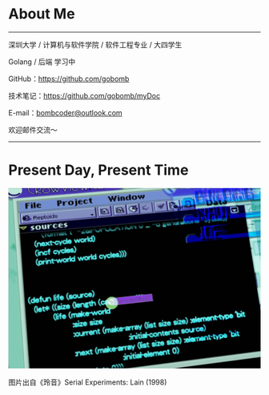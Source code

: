 # About Me

---

深圳大学 / 计算机与软件学院 / 软件工程专业 / 大四学生

Golang / 后端 学习中



GitHub：https://github.com/gobomb

技术笔记：https://github.com/gobomb/myDoc

E-mail：bombcoder@outlook.com

欢迎邮件交流～

---

# Present Day, Present Time

![lisp](/about/lisp.jpg)

图片出自《玲音》Serial Experiments: Lain (1998)
